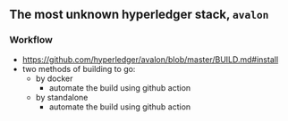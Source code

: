## The most unknown hyperledger stack, `avalon`

### Workflow
- https://github.com/hyperledger/avalon/blob/master/BUILD.md#install
- two methods of building to go:
  - by docker
    - automate the build using github action
  - by standalone
    - automate the build using github action
